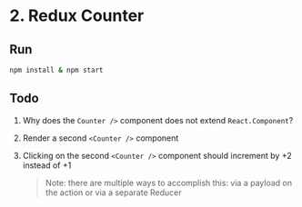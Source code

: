 # 2. Redux Counter

## Run

```sh
npm install & npm start
```

## Todo

1. Why does the `Counter />` component does not extend `React.Component`?

2. Render a second `<Counter />` component

3. Clicking on the second `<Counter />` component should increment by +2 instead of +1

    > Note: there are multiple ways to accomplish this: via a payload on the action or via a separate Reducer
